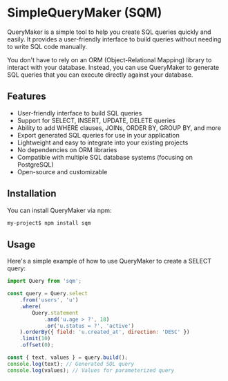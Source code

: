 # SimpleQueryMaker (SQM)
QueryMaker is a simple tool to help you create SQL queries quickly and easily. It provides a user-friendly interface to build queries without needing to write SQL code manually.

You don't have to rely on an ORM (Object-Relational Mapping) library to interact with your database. Instead, you can use QueryMaker to generate SQL queries that you can execute directly against your database.

## Features
- User-friendly interface to build SQL queries
- Support for SELECT, INSERT, UPDATE, DELETE queries
- Ability to add WHERE clauses, JOINs, ORDER BY, GROUP BY, and more
- Export generated SQL queries for use in your application
- Lightweight and easy to integrate into your existing projects
- No dependencies on ORM libraries
- Compatible with multiple SQL database systems (focusing on PostgreSQL)
- Open-source and customizable

## Installation
You can install QueryMaker via npm:

```bash
my-project$ npm install sqm
```

## Usage
Here's a simple example of how to use QueryMaker to create a SELECT query:

```javascript
import Query from 'sqm';

const query = Query.select
    .from('users', 'u')
    .where(
        Query.statement
            .and('u.age > ?', 18)
            .or('u.status = ?', 'active')
    ).orderBy({ field: 'u.created_at', direction: 'DESC' })
    .limit(10)
    .offset(0);

const { text, values } = query.build();
console.log(text); // Generated SQL query
console.log(values); // Values for parameterized query
```
